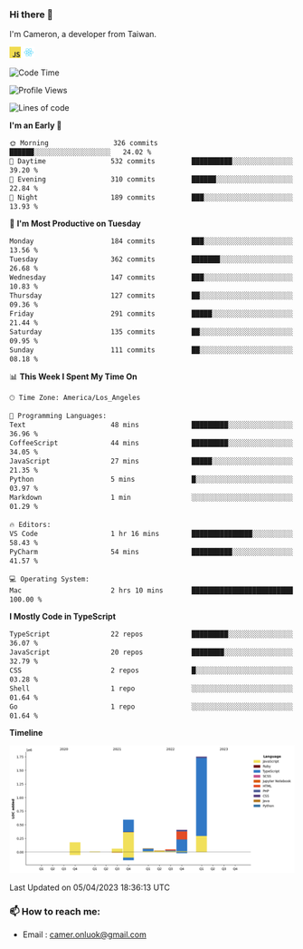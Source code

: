 ### Hi there 👋

I'm Cameron, a developer from Taiwan.


<code><img height="20" src="https://raw.githubusercontent.com/github/explore/80688e429a7d4ef2fca1e82350fe8e3517d3494d/topics/javascript/javascript.png"></code>
<code><img height="20" src="https://raw.githubusercontent.com/github/explore/80688e429a7d4ef2fca1e82350fe8e3517d3494d/topics/react/react.png"></code>



<!--START_SECTION:waka-->
![Code Time](http://img.shields.io/badge/Code%20Time-818%20hrs%208%20mins-blue)

![Profile Views](http://img.shields.io/badge/Profile%20Views-0-blue)

![Lines of code](https://img.shields.io/badge/From%20Hello%20World%20I%27ve%20Written-3.1%20million%20lines%20of%20code-blue)

**I'm an Early 🐤** 

```text
🌞 Morning                326 commits         ██████░░░░░░░░░░░░░░░░░░░   24.02 % 
🌆 Daytime                532 commits         ██████████░░░░░░░░░░░░░░░   39.20 % 
🌃 Evening                310 commits         ██████░░░░░░░░░░░░░░░░░░░   22.84 % 
🌙 Night                  189 commits         ███░░░░░░░░░░░░░░░░░░░░░░   13.93 % 
```
📅 **I'm Most Productive on Tuesday** 

```text
Monday                   184 commits         ███░░░░░░░░░░░░░░░░░░░░░░   13.56 % 
Tuesday                  362 commits         ███████░░░░░░░░░░░░░░░░░░   26.68 % 
Wednesday                147 commits         ███░░░░░░░░░░░░░░░░░░░░░░   10.83 % 
Thursday                 127 commits         ██░░░░░░░░░░░░░░░░░░░░░░░   09.36 % 
Friday                   291 commits         █████░░░░░░░░░░░░░░░░░░░░   21.44 % 
Saturday                 135 commits         ██░░░░░░░░░░░░░░░░░░░░░░░   09.95 % 
Sunday                   111 commits         ██░░░░░░░░░░░░░░░░░░░░░░░   08.18 % 
```


📊 **This Week I Spent My Time On** 

```text
🕑︎ Time Zone: America/Los_Angeles

💬 Programming Languages: 
Text                     48 mins             █████████░░░░░░░░░░░░░░░░   36.96 % 
CoffeeScript             44 mins             █████████░░░░░░░░░░░░░░░░   34.05 % 
JavaScript               27 mins             █████░░░░░░░░░░░░░░░░░░░░   21.35 % 
Python                   5 mins              █░░░░░░░░░░░░░░░░░░░░░░░░   03.97 % 
Markdown                 1 min               ░░░░░░░░░░░░░░░░░░░░░░░░░   01.29 % 

🔥 Editors: 
VS Code                  1 hr 16 mins        ███████████████░░░░░░░░░░   58.43 % 
PyCharm                  54 mins             ██████████░░░░░░░░░░░░░░░   41.57 % 

💻 Operating System: 
Mac                      2 hrs 10 mins       █████████████████████████   100.00 % 
```

**I Mostly Code in TypeScript** 

```text
TypeScript               22 repos            █████████░░░░░░░░░░░░░░░░   36.07 % 
JavaScript               20 repos            ████████░░░░░░░░░░░░░░░░░   32.79 % 
CSS                      2 repos             █░░░░░░░░░░░░░░░░░░░░░░░░   03.28 % 
Shell                    1 repo              ░░░░░░░░░░░░░░░░░░░░░░░░░   01.64 % 
Go                       1 repo              ░░░░░░░░░░░░░░░░░░░░░░░░░   01.64 % 
```



**Timeline**

![Lines of Code chart](https://raw.githubusercontent.com/camer0nluo/camer0nluo/main/assets/bar_graph.png)


 Last Updated on 05/04/2023 18:36:13 UTC
<!--END_SECTION:waka-->

### 📫 How to reach me:
- Email : camer.onluok@gmail.com
